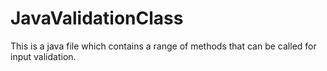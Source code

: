 # JavaValidationClass
This is a java file which contains a range of methods that can be called for input validation. 
